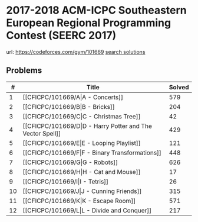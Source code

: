 # 2017-2018 ACM-ICPC Southeastern European Regional Programming Contest (SEERC 2017)

url: https://codeforces.com/gym/101669
[search solutions](https://www.google.com/search?q=Solution+OR+題解+2017-2018+ACM-ICPC+Southeastern+European+Regional+Programming+Contest+(SEERC+2017))

## Problems

| # | Title | Solved |
| --- | --- | --- |
|1|[[CFICPC/101669/A\|A - Concerts]]|579|
|2|[[CFICPC/101669/B\|B - Bricks]]|204|
|3|[[CFICPC/101669/C\|C - Christmas Tree]]|42|
|4|[[CFICPC/101669/D\|D - Harry Potter and The Vector Spell]]|429|
|5|[[CFICPC/101669/E\|E - Looping Playlist]]|121|
|6|[[CFICPC/101669/F\|F - Binary Transformations]]|448|
|7|[[CFICPC/101669/G\|G - Robots]]|626|
|8|[[CFICPC/101669/H\|H - Cat and Mouse]]|17|
|9|[[CFICPC/101669/I\|I - Tetris]]|26|
|10|[[CFICPC/101669/J\|J - Cunning Friends]]|315|
|11|[[CFICPC/101669/K\|K - Escape Room]]|571|
|12|[[CFICPC/101669/L\|L - Divide and Conquer]]|217|
